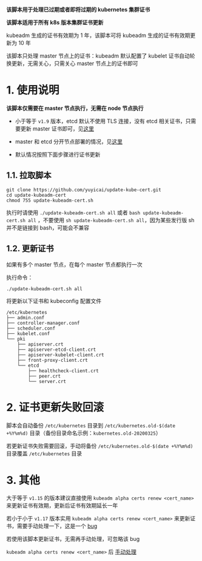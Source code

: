 **该脚本用于处理已过期或者即将过期的 kubernetes 集群证书**  

**该脚本适用于所有 k8s 版本集群证书更新**  

kubeadm 生成的证书有效期为 1 年，该脚本可将 kubeadm 生成的证书有效期更新为 10 年  

该脚本只处理 master 节点上的证书：kubeadm 默认配置了 kubelet 证书自动轮换更新，无需关心，只需关心 master 节点上的证书即可  

# 1. 使用说明

**该脚本仅需要在 master 节点执行，无需在 node 节点执行**  

- 小于等于 `v1.9` 版本，etcd 默认不使用 TLS 连接，没有 etcd 相关证书，只需要更新 master 证书即可，见[这里](/other.md#1-只更新-master-证书)

- master 和 etcd 分开节点部署的情况，见[这里](/other.md#1-只更新-master-证书)

- 默认情况按照下面步骤进行证书更新

## 1.1. 拉取脚本

```
git clone https://github.com/yuyicai/update-kube-cert.git
cd update-kubeadm-cert
chmod 755 update-kubeadm-cert.sh
```
执行时请使用 `./update-kubeadm-cert.sh all` 或者 `bash update-kubeadm-cert.sh all` ，不要使用 `sh update-kubeadm-cert.sh all`，因为某些发行版 sh 并不是链接到 bash，可能会不兼容  

## 1.2. 更新证书  
如果有多个 master 节点，在每个 master 节点都执行一次  

执行命令：

```
./update-kubeadm-cert.sh all
```
将更新以下证书和 kubeconfig 配置文件  
```
/etc/kubernetes
├── admin.conf
├── controller-manager.conf
├── scheduler.conf
├── kubelet.conf
└── pki
    ├── apiserver.crt
    ├── apiserver-etcd-client.crt
    ├── apiserver-kubelet-client.crt
    ├── front-proxy-client.crt
    └── etcd
        ├── healthcheck-client.crt
        ├── peer.crt
        └── server.crt
```



# 2. 证书更新失败回滚

脚本会自动备份 `/etc/kubernetes` 目录到 `/etc/kubernetes.old-$(date +%Y%m%d)` 目录（备份目录命名示例：`kubernetes.old-20200325`）

若更新证书失败需要回滚，手动将备份 `/etc/kubernetes.old-$(date +%Y%m%d)`目录覆盖 `/etc/kubernetes` 目录  



# 3. 其他

大于等于 `v1.15` 的版本建议直接使用 `kubeadm alpha certs renew <cert_name>` 来更新证书有效期，更新后证书有效期延长一年 

若小于小于 `v1.17` 版本实用 `kubeadm alpha certs renew <cert_name>` 来更新证书，需要手动处理一下，这是一个 [bug](<https://github.com/kubernetes/kubeadm/issues/1753>)  

若使用该脚本更新证书，无需再手动处理，可忽略该 bug  

`kubeadm alpha certs renew <cert_name>` 后 [手动处理](/other.md#5-kubeadm-命令更新证书手动处理)  

